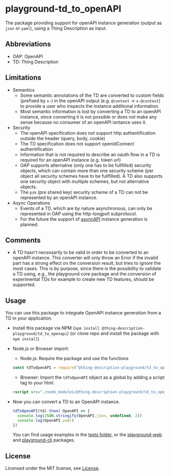 # playground-td_to_openAPI

The package providing support for openAPI instance generation (output as `json` or `yaml`), using a Thing Description as input.

## Abbreviations

* OAP: OpenAPI
* TD: Thing Description

## Limitations

* Semantics
  * Some semantic annotations of the TD are converted to custom fields (prefixed by `x-`) in the openAPI output (e.g. `@context` -> `x-@context`) to provide a user who inspects the instance additional information.
  * Most semantic information is lost by converting a TD to an openAPI instance, since converting it is not possible or does not make any sense because no consumer of an openAPI isntance uses it.
* Security
  * The openAPI specification does not support http authentification outside the header (query, body, cookie)
  * The TD specification does not support openIdConnect authentification
  * Information that is not required to describe an oauth flow in a TD is required for an openAPI instance (e.g. token url)
  * OAP supports alternative (only one has to be fullfilled) security objects, which can contain more than one security scheme (per object all security schemes have to be fullfilled). A TD also supports one security object with multiple schemes, but not alternative objects.
  * The `psk` (pre shared key) security scheme of a TD can not be represented by an openAPI instance.
* Async Operations
  * Events of a TD, which are by nature asynchronous, can only be represented in OAP using the http-longpoll subprotocol.
  * For the future the support of [asyncAPI](https://asyncapi.com) instance generation is planned.

## Comments

* A TD hasn't necessarily to be valid in order to be converted to an openAPI instance. This converter will only throw an Error if the invalid part has a strong effect on the conversion result, but tries to ignore the most cases. This is by purpose, since there is the possibility to validate a TD using, e.g., the playground core package and the conversion of experimental TDs for example to create new TD features, should be supported.

## Usage

You can use this package to integrate OpenAPI instance generation from a TD in your application.

* Install this package via NPM (`npm install @thing-description-playground/td_to_openapi`) (or clone repo and install the package with `npm install`)
* Node.js or Browser import:
  * Node.js: Require the package and use the functions

  ```javascript
  const tdToOpenAPI = require("@thing-description-playground/td_to_openapi")
  ```

  * Browser: Import the `tdToOpenAPI` object as a global by adding a script tag to your html.

  ```html
  <script src="./node_modules/@thing-description-playground/td_to_openapi/dist/web-bundle.min.js"></script>
  ```

* Now you can convert a TD to an OpenAPI instance.

  ```javascript
  tdToOpenAPI(td).then( OpenAPI => {
    console.log(JSON.stringify(OpenAPI.json, undefined, 2))
    console.log(OpenAPI.yaml)
  })
  ```

  You can find usage examples in the [tests folder](./tests/), or the [playground-web] and [playground-cli] packages.

## License

Licensed under the MIT license, see [License](./LICENSE.md).

[playground-web]: https://github.com/thingweb/thingweb-playground/tree/master/packages/playground-web
[playground-cli]: https://github.com/thingweb/thingweb-playground/tree/master/packages/playground-cli
